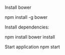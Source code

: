 
Install bower

npm install -g bower

Install dependencies:

npm install
bower install


Start application
npm start
